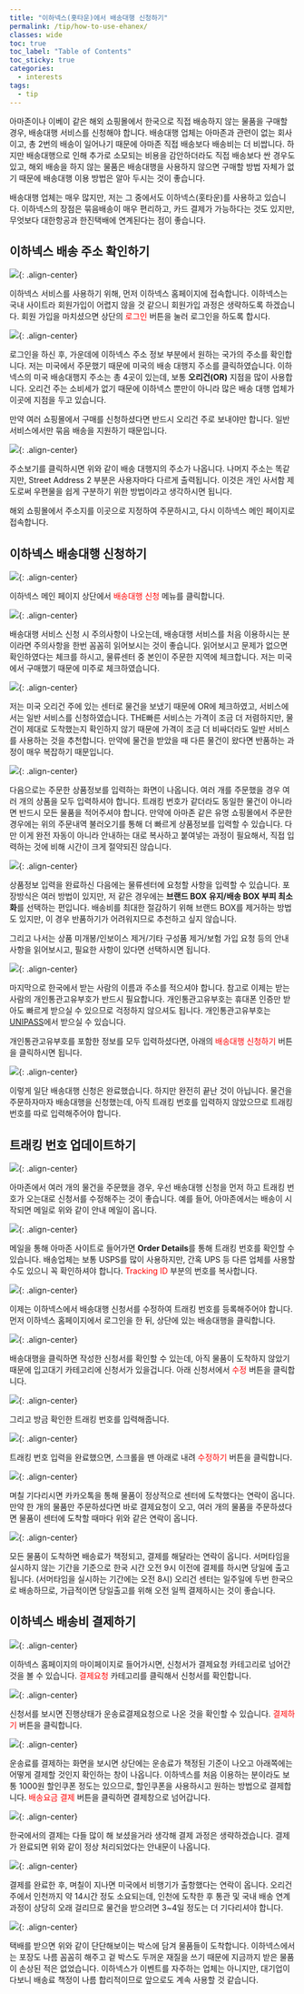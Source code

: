 ```yaml
---
title: "이하넥스(홋타운)에서 배송대행 신청하기"
permalink: /tip/how-to-use-ehanex/
classes: wide
toc: true
toc_label: "Table of Contents"
toc_sticky: true
categories:
  - interests
tags:
  - tip
---
```


아마존이나 이베이 같은 해외 쇼핑몰에서 한국으로 직접 배송하지 않는 물품을 구매할 경우, 배송대행 서비스를 신청해야 합니다. 배송대행 업체는 아마존과 관련이 없는 회사이고, 총 2번의 배송이 일어나기 때문에 아마존 직접 배송보다 배송비는 더 비쌉니다. 하지만 배송대행으로 인해 추가로 소모되는 비용을 감안하더라도 직접 배송보다 싼 경우도 있고, 해외 배송을 하지 않는 물품은 배송대행을 사용하지 않으면 구매할 방법 자체가 없기 때문에 배송대행 이용 방법은 알아 두시는 것이 좋습니다.

배송대행 업체는 매우 많지만, 저는 그 중에서도 이하넥스(홋타운)를 사용하고 있습니다. 이하넥스의 장점은 묶음배송이 매우 편리하고, 카드 결제가 가능하다는 것도 있지만, 무엇보다 대한항공과 한진택배에 연계된다는 점이 좋습니다.

## 이하넥스 배송 주소 확인하기

![](/images/Tip/002/01.png){: .align-center}

이하넥스 서비스를 사용하기 위해, 먼저 이하넥스 홈페이지에 접속합니다. 이하넥스는 국내 사이트라 회원가입이 어렵지 않을 것 같으니 회원가입 과정은 생략하도록 하겠습니다. 회원 가입을 마치셨으면 상단의 <span style="color:red">로그인</span> 버튼을 눌러 로그인을 하도록 합시다.

![](/images/Tip/002/02.png){: .align-center}

로그인을 하신 후, 가운데에 이하넥스 주소 정보 부분에서 원하는 국가의 주소를 확인합니다. 저는 미국에서 주문했기 때문에 미국의 배송 대행지 주소를 클릭하였습니다. 이하넥스의 미국 배송대행지 주소는 총 4곳이 있는데, 보통 **오리건(OR)** 지점을 많이 사용합니다. 오리건 주는 소비세가 없기 때문에 이하넥스 뿐만이 아니라 많은 배송 대행 업체가 이곳에 지점을 두고 있습니다.

만약 여러 쇼핑몰에서 구매를 신청하셨다면 반드시 오리건 주로 보내야만 합니다. 일반 서비스에서만 묶음 배송을 지원하기 때문입니다.

![](/images/Tip/002/03.png){: .align-center}

주소보기를 클릭하시면 위와 같이 배송 대행지의 주소가 나옵니다. 나머지 주소는 똑같지만, Street Address 2 부분은 사용자마다 다르게 출력됩니다. 이것은 개인 사서함 제도로써 우편물을 쉽게 구분하기 위한 방법이라고 생각하시면 됩니다.

해외 쇼핑몰에서 주소지를 이곳으로 지정하여 주문하시고, 다시 이하넥스 메인 페이지로 접속합니다.

## 이하넥스 배송대행 신청하기

![](/images/Tip/002/04.png){: .align-center}

이하넥스 메인 페이지 상단에서 <span style="color:red">배송대행 신청</span> 메뉴를 클릭합니다.

![](/images/Tip/002/05.png){: .align-center}

배송대행 서비스 신청 시 주의사항이 나오는데, 배송대행 서비스를 처음 이용하시는 분이라면 주의사항을 한번 꼼꼼히 읽어보시는 것이 좋습니다. 읽어보시고 문제가 없으면 확인하였다는 체크를 하시고, 물류센터 중 본인이 주문한 지역에 체크합니다. 저는 미국에서 구매했기 때문에 미주로 체크하였습니다.

![](/images/Tip/002/06.png){: .align-center}

저는 미국 오리건 주에 있는 센터로 물건을 보냈기 때문에 OR에 체크하였고, 서비스에서는 일반 서비스를 신청하였습니다. THE빠른 서비스는 가격이 조금 더 저렴하지만, 물건이 제대로 도착했는지 확인하지 않기 때문에 가격이 조금 더 비싸더라도 일반 서비스를 사용하는 것을 추천합니다. 만약에 물건을 받았을 때 다른 물건이 왔다면 반품하는 과정이 매우 복잡하기 때문입니다.

![](/images/Tip/002/07.png){: .align-center}

다음으로는 주문한 상품정보를 입력하는 화면이 나옵니다. 여러 개를 주문했을 경우 여러 개의 상품을 모두 입력하셔야 합니다. 트래킹 번호가 같더라도 동일한 물건이 아니라면 반드시 모든 물품을 적어주셔야 합니다. 만약에 아마존 같은 유명 쇼핑몰에서 주문한 경우에는 위의 주문내역 불러오기를 통해 더 빠르게 상품정보를 입력할 수 있습니다. 다만 이게 완전 자동이 아니라 안내하는 대로 복사하고 붙여넣는 과정이 필요해서, 직접 입력하는 것에 비해 시간이 크게 절약되진 않습니다.

![](/images/Tip/002/08.png){: .align-center}

상품정보 입력을 완료하신 다음에는 물류센터에 요청할 사항을 입력할 수 있습니다. 포장방식은 여러 방법이 있지만, 저 같은 경우에는 **브랜드 BOX 유지/배송 BOX 부피 최소화**를 선택하는 편입니다. 배송비를 최대한 절감하기 위해 브랜드 BOX를 제거하는 방법도 있지만, 이 경우 반품하기가 어려워지므로 추천하고 싶지 않습니다.

그리고 나서는 상품 미개봉/인보이스 제거/기타 구성품 제거/보험 가입 요청 등의 안내사항을 읽어보시고, 필요한 사항이 있다면 선택하시면 됩니다.

![](/images/Tip/002/09.png){: .align-center}

마지막으로 한국에서 받는 사람의 이름과 주소를 적으셔야 합니다. 참고로 이제는 받는 사람의 개인통관고유부호가 반드시 필요합니다. 개인통관고유부호는 휴대폰 인증만 받아도 빠르게 받으실 수 있으므로 걱정하지 않으셔도 됩니다. 개인통관고유부호는 [UNIPASS](https://unipass.customs.go.kr/csp/persIndex.do)에서 받으실 수 있습니다.

개인통관고유부호를 포함한 정보를 모두 입력하셨다면, 아래의 <span style="color:red">배송대행 신청하기</span> 버튼을 클릭하시면 됩니다.

![](/images/Tip/002/10.png){: .align-center}

이렇게 일단 배송대행 신청은 완료했습니다. 하지만 완전히 끝난 것이 아닙니다. 물건을 주문하자마자 배송대행을 신청했는데, 아직 트래킹 번호를 입력하지 않았으므로 트래킹 번호를 따로 입력해주어야 합니다.

## 트래킹 번호 업데이트하기

![](/images/Tip/002/11.png){: .align-center}

아마존에서 여러 개의 물건을 주문했을 경우, 우선 배송대행 신청을 먼저 하고 트래킹 번호가 오는대로 신청서를 수정해주는 것이 좋습니다. 예를 들어, 아마존에서는 배송이 시작되면 메일로 위와 같이 안내 메일이 옵니다.

![](/images/Tip/002/12.png){: .align-center}

메일을 통해 아마존 사이트로 들어가면 **Order Details**를 통해 트래킹 번호를 확인할 수 있습니다. 배송업체는 보통 USPS를 많이 사용하지만, 간혹 UPS 등 다른 업체를 사용할 수도 있으니 꼭 확인하셔야 합니다. <span style="color:red">Tracking ID</span> 부분의 번호를 복사합니다.

![](/images/Tip/002/13.png){: .align-center}

이제는 이하넥스에서 배송대행 신청서를 수정하여 트래킹 번호를 등록해주어야 합니다. 먼저 이하넥스 홈페이지에서 로그인을 한 뒤, 상단에 있는 배송대행을 클릭합니다.

![](/images/Tip/002/14.png){: .align-center}

배송대행을 클릭하면 작성한 신청서를 확인할 수 있는데, 아직 물품이 도착하지 않았기 때문에 입고대기 카테고리에 신청서가 있을겁니다. 아래 신청서에서 <span style="color:red">수정</span> 버튼을 클릭합니다.

![](/images/Tip/002/15.png){: .align-center}

그리고 방금 확인한 트래킹 번호를 입력해줍니다.

![](/images/Tip/002/16.png){: .align-center}

트래킹 번호 입력을 완료했으면, 스크롤을 맨 아래로 내려 <span style="color:red">수정하기</span> 버튼을 클릭합니다.

![](/images/Tip/002/17.png){: .align-center}

며칠 기다리시면 카카오톡을 통해 물품이 정상적으로 센터에 도착했다는 연락이 옵니다. 만약 한 개의 물품만 주문하셨다면 바로 결제요청이 오고, 여러 개의 물품을 주문하셨다면 물품이 센터에 도착할 때마다 위와 같은 연락이 옵니다.

![](/images/Tip/002/18.png){: .align-center}

모든 물품이 도착하면 배송료가 책정되고, 결제를 해달라는 연락이 옵니다. 서머타임을 실시하지 않는 기간을 기준으로 한국 시간 오전 9시 이전에 결제를 하시면 당일에 출고됩니다. (서머타임을 실시하는 기간에는 오전 8시) 오리건 센터는 일주일에 두번 한국으로 배송하므로, 가급적이면 당일출고를 위해 오전 일찍 결제하시는 것이 좋습니다.

## 이하넥스 배송비 결제하기

![](/images/Tip/002/19.png){: .align-center}

이하넥스 홈페이지의 마이페이지로 들어가시면, 신청서가 결제요청 카테고리로 넘어간 것을 볼 수 있습니다. <span style="color:red">결제요청</span> 카테고리를 클릭해서 신청서를 확인합니다.

![](/images/Tip/002/20.png){: .align-center}

신청서를 보시면 진행상태가 운송료결제요청으로 나온 것을 확인할 수 있습니다. <span style="color:red">결제하기</span> 버튼을 클릭합니다.

![](/images/Tip/002/21.png){: .align-center}

운송료를 결제하는 화면을 보시면 상단에는 운송료가 책정된 기준이 나오고 아래쪽에는 어떻게 결제할 것인지 확인하는 창이 나옵니다. 이하넥스를 처음 이용하는 분이라도 보통 1000원 할인쿠폰 정도는 있으므로, 할인쿠폰을 사용하시고 원하는 방법으로 결제합니다. <span style="color:red">배송요금 결제</span> 버튼을 클릭하면 결제창으로 넘어갑니다.

![](/images/Tip/002/22.png){: .align-center}

한국에서의 결제는 다들 많이 해 보셨을거라 생각해 결제 과정은 생략하겠습니다. 결제가 완료되면 위와 같이 정상 처리되었다는 안내문이 나옵니다.

![](/images/Tip/002/23.png){: .align-center}

결제를 완료한 후, 며칠이 지나면 미국에서 비행기가 출항했다는 연락이 옵니다. 오리건 주에서 인천까지 약 14시간 정도 소요되는데, 인천에 도착한 후 통관 및 국내 배송 연계 과정이 상당히 오래 걸리므로 물건을 받으려면 3~4일 정도는 더 기다리셔야 합니다.

![](/images/Tip/002/24.png){: .align-center}

택배를 받으면 위와 같이 단단해보이는 박스에 담겨 물품들이 도착합니다. 이하넥스에서는 포장도 나름 꼼꼼히 해주고 겉 박스도 두꺼운 재질을 쓰기 때문에 지금까지 받은 물품이 손상된 적은 없었습니다. 이하넥스가 이벤트를 자주하는 업체는 아니지만, 대기업이다보니 배송료 책정이 나름 합리적이므로 앞으로도 계속 사용할 것 같습니다.